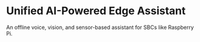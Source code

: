 # Unified AI-Powered Edge Assistant

An offline voice, vision, and sensor-based assistant for SBCs like Raspberry Pi.